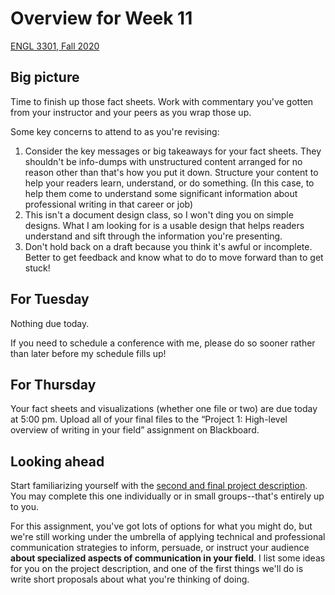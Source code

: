 # Overview for Week 11

[ENGL 3301, Fall 2020](../calendar.html)

## Big picture
Time to finish up those fact sheets. Work with commentary you've gotten from your instructor and your peers as you wrap those up.

Some key concerns to attend to as you're revising:
1. Consider the key messages or big takeaways for your fact sheets. They shouldn't be info-dumps with unstructured content arranged for no reason other than that's how you put it down. Structure your content to help your readers learn, understand, or do something. (In this case, to help them come to understand some significant information about professional writing in that career or job)
2. This isn't a document design class, so I won't ding you on simple designs. What I am looking for is a usable design that helps readers understand and sift through the information you're presenting.
3. Don't hold back on a draft because you think it's awful or incomplete. Better to get feedback and know what to do to move forward than to get stuck!

## For Tuesday
Nothing due today.

If you need to schedule a conference with me, please do so sooner rather than later before my schedule fills up!

## For Thursday

Your fact sheets and visualizations (whether one file or two) are due today at 5:00 pm. Upload all of your final files to the “Project 1: High-level overview of writing in your field” assignment on Blackboard.

## Looking ahead

Start familiarizing yourself with the [second and final project description](https://cdmandrews.github.io/3301/project-2). You may complete this one individually or in small groups--that's entirely up to you.

For this assignment, you've got lots of options for what you might do, but we're still working under the umbrella of applying technical and professional communication strategies to inform, persuade, or instruct your audience **about specialized aspects of communication in your field**. I list some ideas for you on the project description, and one of the first things we'll do is write short proposals about what you're thinking of doing.
